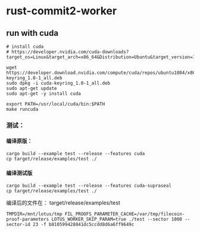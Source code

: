 # rust-commit2-worker

## run with cuda

```shell
# install cuda
# https://developer.nvidia.com/cuda-downloads?target_os=Linux&target_arch=x86_64&Distribution=Ubuntu&target_version=18.04&target_type=deb_network

wget https://developer.download.nvidia.com/compute/cuda/repos/ubuntu1804/x86_64/cuda-keyring_1.0-1_all.deb
sudo dpkg -i cuda-keyring_1.0-1_all.deb
sudo apt-get update
sudo apt-get -y install cuda

export PATH=/usr/local/cuda/bin:$PATH
make runcuda
```

### 测试：

#### 编译原版：

```shell
cargo build --example test --release --features cuda
cp target/release/examples/test ./
```

#### 编译测试版

```shell
cargo build --example test --release --features cuda-supraseal
cp target/release/examples/test ./
```

编译后的文件在： target/release/examples/test

``` shell
TMPDIR=/mnt/lotus/tmp FIL_PROOFS_PARAMETER_CACHE=/var/tmp/filecoin-proof-parameters LOTUS_WORKER_SKIP_PARAM=true ./test --sector 1000 --sector-id 23 -f b810599428841dc5ccdd8d6a6ff9649c
```